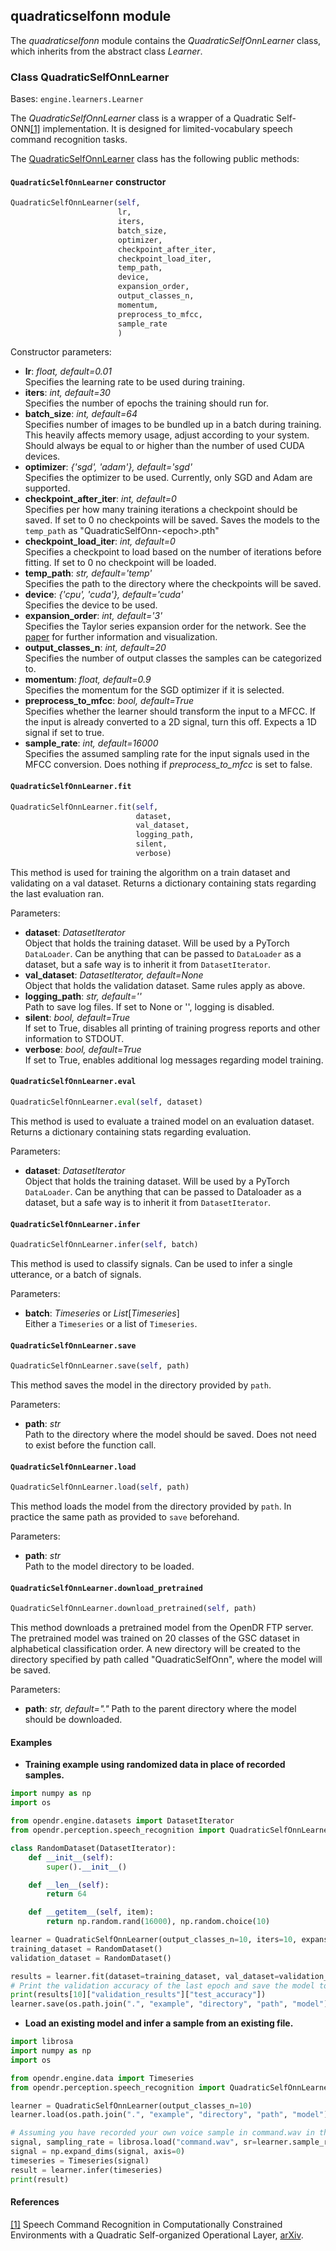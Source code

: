 ## quadraticselfonn module

The *quadraticselfonn* module contains the *QuadraticSelfOnnLearner* class, which inherits from the abstract class *Learner*.

### Class QuadraticSelfOnnLearner

Bases: `engine.learners.Learner`

The *QuadraticSelfOnnLearner* class is a wrapper of a Quadratic Self-ONN[[1]](#qselfonn-arxiv) implementation.
It is designed for limited-vocabulary speech command recognition tasks.


The [QuadraticSelfOnnLearner](/src/opendr/perception/speech_recognition/quadraticselfonn/quadraticselfonn_learner.py) class has the following public methods:

#### `QuadraticSelfOnnLearner` constructor

```python
QuadraticSelfOnnLearner(self,
                        lr,
                        iters,
                        batch_size,
                        optimizer,
                        checkpoint_after_iter,
                        checkpoint_load_iter,
                        temp_path,
                        device,
                        expansion_order,
                        output_classes_n,
                        momentum,
                        preprocess_to_mfcc,
                        sample_rate
                        )
```

Constructor parameters:

- **lr**: *float, default=0.01*\
  Specifies the learning rate to be used during training.
- **iters**: *int, default=30*\
  Specifies the number of epochs the training should run for.
- **batch_size**: *int, default=64*\
  Specifies number of images to be bundled up in a batch during training.
  This heavily affects memory usage, adjust according to your system.
  Should always be equal to or higher than the number of used CUDA devices.
- **optimizer**: *{'sgd', 'adam'}, default='sgd'*\
  Specifies the optimizer to be used. Currently, only SGD and Adam are supported.
- **checkpoint_after_iter**: *int, default=0*\
  Specifies per how many training iterations a checkpoint should be saved. If set to 0 no checkpoints will be saved.
  Saves the models to the `temp_path` as "QuadraticSelfOnn-\<epoch\>.pth"
- **checkpoint_load_iter**: *int, default=0*\
  Specifies a checkpoint to load based on the number of iterations before fitting.
  If set to 0 no checkpoint will be loaded.
- **temp_path**: *str, default='temp'*\
  Specifies the path to the directory where the checkpoints will be saved.
- **device**: *{'cpu', 'cuda'}, default='cuda'*\
  Specifies the device to be used.
- **expansion_order**: *int, default='3'*\
  Specifies the Taylor series expansion order for the network.
  See the [paper](#qselfonn-arxiv) for further information and visualization.
- **output_classes_n**: *int, default=20*\
  Specifies the number of output classes the samples can be categorized to.
- **momentum**: *float, default=0.9*\
  Specifies the momentum for the SGD optimizer if it is selected.
- **preprocess_to_mfcc**: *bool, default=True*\
  Specifies whether the learner should transform the input to a MFCC. If the input is already converted to a 2D signal, turn this off.
  Expects a 1D signal if set to true.
- **sample_rate**: *int, default=16000*\
  Specifies the assumed sampling rate for the input signals used in the MFCC conversion.
  Does nothing if *preprocess_to_mfcc* is set to false.

#### `QuadraticSelfOnnLearner.fit`

```python
QuadraticSelfOnnLearner.fit(self,
                            dataset,
                            val_dataset,
                            logging_path,
                            silent,
                            verbose)
```

This method is used for training the algorithm on a train dataset and validating on a val dataset.
Returns a dictionary containing stats regarding the last evaluation ran.

Parameters:

- **dataset**: *DatasetIterator*\
  Object that holds the training dataset. Will be used by a PyTorch `DataLoader`.
  Can be anything that can be passed to `DataLoader` as a dataset, but a safe way is to inherit it from `DatasetIterator`.
- **val_dataset**: *DatasetIterator, default=None*\
  Object that holds the validation dataset. Same rules apply as above.
- **logging_path**: *str, default=''*\
  Path to save log files. If set to None or '', logging is disabled.
- **silent**: *bool, default=True*\
  If set to True, disables all printing of training progress reports and other information to STDOUT.
- **verbose**: *bool, default=True*\
  If set to True, enables additional log messages regarding model training.

#### `QuadraticSelfOnnLearner.eval`

```python
QuadraticSelfOnnLearner.eval(self, dataset)
```

This method is used to evaluate a trained model on an evaluation dataset.
Returns a dictionary containing stats regarding evaluation.

Parameters:

- **dataset**: *DatasetIterator*\
  Object that holds the training dataset.
  Will be used by a PyTorch `DataLoader`.
  Can be anything that can be passed to Dataloader as a dataset, but a safe way is to inherit it from `DatasetIterator`.

#### `QuadraticSelfOnnLearner.infer`

```python
QuadraticSelfOnnLearner.infer(self, batch)
```

This method is used to classify signals. Can be used to infer a single utterance, or a batch of signals.

Parameters:

- **batch**: *Timeseries* or *List*[*Timeseries*]\
  Either a `Timeseries` or a list of `Timeseries`.

#### `QuadraticSelfOnnLearner.save`

```python
QuadraticSelfOnnLearner.save(self, path)
```

This method saves the model in the directory provided by `path`.

Parameters:

- **path**: *str*\
  Path to the directory where the model should be saved.
  Does not need to exist before the function call.

#### `QuadraticSelfOnnLearner.load`

```python
QuadraticSelfOnnLearner.load(self, path)
```

This method loads the model from the directory provided by `path`.
In practice the same path as provided to `save` beforehand.

Parameters:

- **path**: *str*\
  Path to the model directory to be loaded.

#### `QuadraticSelfOnnLearner.download_pretrained`

```python
QuadraticSelfOnnLearner.download_pretrained(self, path)
```

This method downloads a pretrained model from the OpenDR FTP server.
The pretrained model was trained on 20 classes of the GSC dataset in alphabetical classification order.
A new directory will be created to the directory specified by path called "QuadraticSelfOnn", where the model will be saved.

Parameters:

- **path**: *str, default="."*
  Path to the parent directory where the model should be downloaded.

#### Examples

* **Training example using randomized data in place of recorded samples.**
```python
import numpy as np
import os

from opendr.engine.datasets import DatasetIterator
from opendr.perception.speech_recognition import QuadraticSelfOnnLearner

class RandomDataset(DatasetIterator):
    def __init__(self):
        super().__init__()

    def __len__(self):
        return 64

    def __getitem__(self, item):
        return np.random.rand(16000), np.random.choice(10)

learner = QuadraticSelfOnnLearner(output_classes_n=10, iters=10, expansion_order=3)
training_dataset = RandomDataset()
validation_dataset = RandomDataset()

results = learner.fit(dataset=training_dataset, val_dataset=validation_dataset)
# Print the validation accuracy of the last epoch and save the model to a file
print(results[10]["validation_results"]["test_accuracy"])
learner.save(os.path.join(".", "example", "directory", "path", "model"))
 ```

* **Load an existing model and infer a sample from an existing file.**
```python
import librosa
import numpy as np
import os

from opendr.engine.data import Timeseries
from opendr.perception.speech_recognition import QuadraticSelfOnnLearner

learner = QuadraticSelfOnnLearner(output_classes_n=10)
learner.load(os.path.join(".", "example", "directory", "path", "model"))

# Assuming you have recorded your own voice sample in command.wav in the current directory
signal, sampling_rate = librosa.load("command.wav", sr=learner.sample_rate)
signal = np.expand_dims(signal, axis=0)
timeseries = Timeseries(signal)
result = learner.infer(timeseries)
print(result)
```

#### References

<a name="qselfonn-arxiv" href="https://arxiv.org/abs/2011.11436">[1]</a>
Speech Command Recognition in Computationally Constrained Environments with a Quadratic Self-organized Operational
Layer,
[arXiv](https://arxiv.org/abs/2011.11436).
